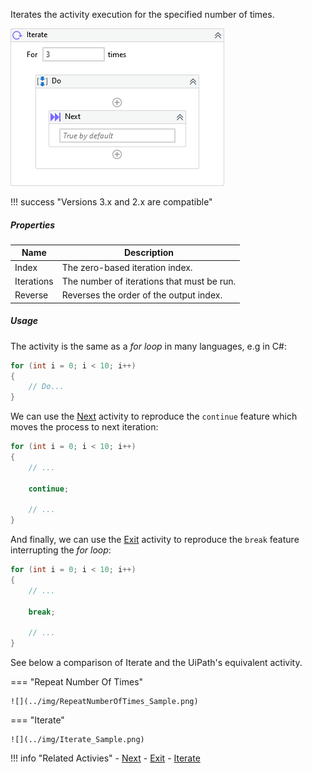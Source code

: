 Iterates the activity execution for the specified number of times.

![](../img/activities/Iterate.png)

!!! success "Versions 3.x and 2.x are compatible"
    
##### Properties

|Name      |Description                               |
|----------|------------------------------------------|
|Index     |The zero-based iteration index.           |
|Iterations|The number of iterations that must be run.|
|Reverse   |Reverses the order of the output index.   |


##### Usage

The activity is the same as a *for loop* in many languages, e.g in C#:

``` csharp
for (int i = 0; i < 10; i++)
{
    // Do...
}
```

We can use the [Next](Next.md) activity to reproduce the `continue` feature which moves the process to next iteration:

``` csharp
for (int i = 0; i < 10; i++)
{
    // ...

    continue;

    // ...
}
```

And finally, we can use the [Exit](Exit.md) activity to reproduce the `break` feature interrupting the *for loop*:

``` csharp
for (int i = 0; i < 10; i++)
{
    // ...

    break;

    // ...
}
```

See below a comparison of Iterate and the UiPath's equivalent activity.

=== "Repeat Number Of Times"

    ![](../img/RepeatNumberOfTimes_Sample.png)

=== "Iterate"

    ![](../img/Iterate_Sample.png)


!!! info "Related Activies"
    - [Next](Next.md)
    - [Exit](Exit.md) 
    - [Iterate](Iterate.md)
